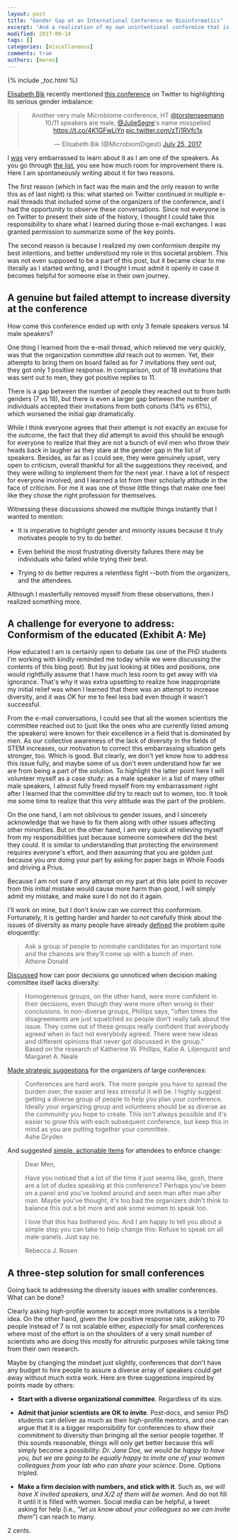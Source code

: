 ```yaml
---
layout: post
title: "Gender Gap at an International Conference on Bioinformatics"
excerpt: "And a realization of my own unintentional conformism that is part of a bigger problem"
modified: 2017-09-14
tags: []
categories: [miscellaneous]
comments: true
authors: [meren]
---
```


{% include _toc.html %}

[Elisabeth Bik](https://microbiomedigest.com) recently mentioned [this conference](http://bioinformatics.gatech.edu/2017/) on Twitter to highlighting its serious gender imbalance:

<center>
<blockquote class="twitter-tweet" data-lang="en"><p lang="en" dir="ltr">Another very male Microbiome conference, HT <a href="https://twitter.com/torstenseemann">@torstenseemann</a> <br>10/11 speakers are male, <a href="https://twitter.com/JulieSegre">@JulieSegre</a>&#39;s name misspelled <a href="https://t.co/4K1GFwLiYn">https://t.co/4K1GFwLiYn</a> <a href="https://t.co/zTi1RVfc1x">pic.twitter.com/zTi1RVfc1x</a></p>&mdash; Elisabeth Bik (@MicrobiomDigest) <a href="https://twitter.com/MicrobiomDigest/status/889728646323126272">July 25, 2017</a></blockquote>
<script async src="//platform.twitter.com/widgets.js" charset="utf-8"></script>
</center>

I [was](https://twitter.com/merenbey/status/907438953770471424) very embarrassed to learn about it as I am one of the speakers. As you go through [the list](http://bioinformatics.gatech.edu/2017/speakers), you see how much room for improvement there is. Here I am spontaneously writing about it for two reasons.

The first reason (which in fact was the main and the only reason to write this as of last night) is this: what started on Twitter continued in multiple e-mail threads that included some of the organizers of the conference, and I had the opportunity to observe these conversations. Since not everyone is on Twitter to present their side of the history, I thought I could take this responsibility to share what I learned during those e-mail exchanges. I was granted permission to summarize some of the key points.

The second reason is because I realized my own conformism despite my best intentions, and better understood my role in this societal problem. This was not even supposed to be a part of this post, but it became clear to me literally as I started writing, and I thought I must admit it openly in case it becomes helpful for someone else in their own journey.

## A genuine but failed attempt to increase diversity at the conference

How come this conference ended up with only 3 female speakers versus 14 male speakers?

One thing I learned from the e-mail thread, which relieved me very quickly, was that the organization committee *did* reach out to women. Yet, their attempts to bring them on board failed as for 7 invitations they sent out, they got only 1 positive response. In comparison, out of 18 invitations that was sent out to men, they got positive replies to 11.

There is a gap between the number of people they reached out to from both genders (7 vs 18), but there is even a larger gap between the number of individuals accepted their invitations from both cohorts (14% vs 61%), which worsened the initial gap dramatically.

While I think everyone agrees that their attempt is not exactly an excuse for the outcome, the fact that they *did* attempt to avoid this should be enough for everyone to realize that they are not a bunch of evil men who throw their heads back in laugher as they stare at the gender gap in the list of speakers. Besides, as far as I could see, they were genuinely upset, very open to criticism, overall thankful for all the suggestions they received, and they were willing to implement them for the next year. I have a lot of respect for everyone involved, and I learned a lot from their scholarly attitude in the face of criticism. For me it was one of those little things that make one feel like they chose the right profession for themselves.

Witnessing these discussions showed me multiple things instantly that I wanted to mention:

* It is imperative to highlight gender and minority issues because it truly motivates people to try to do better.

* Even behind the most frustrating diversity failures there may be individuals who failed while trying their best.

* Trying to do better requires a relentless fight --both from the organizers, and the attendees.

Although I masterfully removed myself from these observations, then I realized something more.

## A challenge for everyone to address: Conformism of the educated (Exhibit A: Me)

How educated I am is certainly open to debate (as one of the PhD students I'm working with kindly reminded me today while we were discussing the contents of this blog post). But by just looking at titles and positions, one would rightfully assume that I have much less room to get away with via ignorance. That's why it was extra upsetting to realize how inappropriate my initial relief was when I learned that there was an attempt to increase diversity, and it was OK for me to feel less bad even though it wasn't successful.

From the e-mail conversations, I could see that all the women scientists the committee reached out to (just like the ones who are currently listed among the speakers) were known for their excellence in a field that is dominated by men. As our collective awareness of the lack of diversity in the fields of STEM increases, our motivation to correct this embarrassing situation gets stronger, too. Which is good. But clearly, we don't yet know how to address this issue fully, and maybe some of us don't even understand how far we are from being a part of the solution. To highlight the latter point here I will volunteer myself as a case study: as a male speaker in a list of many other male speakers, I almost fully freed myself from my embarrassment right after I learned that the committee *did* try to reach out to women, too. It took me some time to realize that this very attitude was the part of the problem.

On the one hand, I am not oblivious to gender issues, and I sincerely acknowledge that we have to fix them along with other issues affecting other minorities. But on the other hand, I am very quick at relieving myself from my responsibilities just because someone somewhere did the best they could. It is similar to understanding that protecting the environment requires everyone's effort, and then assuming that you are golden just because you *are* doing your part by asking for paper bags in Whole Foods and driving a Prius.

Because I am not sure if any attempt on my part at this late point to recover from this initial mistake would cause more harm than good, I will simply admit my mistake, and make sure I do not do it again. 

I'll work on mine, but I don't know can we correct this conformism. Fortunately, it is getting harder and harder to *not* carefully think about the issues of diversity as many people have already [defined](https://www.theguardian.com/science/occams-corner/2017/sep/13/with-its-lack-of-diversity-the-science-and-technology-committee-scores-an-own-goal) the problem quite eloquently:

<blockquote>
Ask a group of people to nominate candidates for an important role and the chances are they’ll come up with a bunch of men.

<div class="blockquote-author">Athene Donald</div>
</blockquote>

[Discussed](https://insight.kellogg.northwestern.edu/article/better_decisions_through_diversity) how can poor decisions go unnoticed when decision making committee itself lacks diversity:

<blockquote>
Homogeneous groups, on the other hand, were more confident in their decisions, even though they were more often wrong in their conclusions. In non-diverse groups, Phillips says, "often times the disagreements are just squelched so people don’t really talk about the issue. They come out of these groups really confident that everybody agreed when in fact not everybody agreed. There were new ideas and different opinions that never got discussed in the group."

<div class="blockquote-author">Based on the research of Katherine W. Phillips, Katie A. Liljenquist and Margaret A. Neale</div>
</blockquote>

[Made strategic suggestions](https://www.ashedryden.com/blog/increasing-diversity-at-your-conference) for the organizers of large conferences:

<blockquote>
Conferences are hard work. The more people you have to spread the burden over, the easier and less stressful it will be. I highly suggest getting a diverse group of people to help you plan your conference. Ideally your organizing group and volunteers should be as diverse as the community you hope to create. This isn't always possible and it's easier to grow this with each subsequent conference, but keep this in mind as you are putting together your committee.

<div class="blockquote-author">Ashe Dryden</div>
</blockquote>

And suggested [simple, actionable items](https://www.theatlantic.com/technology/archive/2013/01/a-simple-suggestion-to-help-phase-out-all-male-panels-at-tech-conferences/266837/) for attendees to enforce change:

<blockquote>
Dear Men,

Have you noticed that a lot of the time it just seems like, gosh, there are a lot of dudes speaking at this conference? Perhaps you've been on a panel and you've looked around and seen man after man after man. Maybe you've thought, it's too bad the organizers didn't think to balance this out a bit more and ask some women to speak too.

I love that this has bothered you. And I am happy to tell you about a simple step you can take to help change this: Refuse to speak on all male-panels. Just say no.

<div class="blockquote-author">Rebecca J. Rosen</div>
</blockquote>

## A three-step solution for small conferences

Going back to addressing the diversity issues with smaller conferences. What can be done?

Clearly asking high-profile women to accept more invitations is a terrible idea. On the other hand, given the low positive response rate, asking to 70 people instead of 7 is not scalable either, *especially* for small conferences where most of the effort is on the shoulders of a very small number of scientists who are doing this mostly for altruistic purposes while taking time from their own research.

Maybe by changing the mindset just slightly, conferences that don't have any budget to hire people to assure a diverse array of speakers could get away without much extra work. Here are three suggestions inspired by points made by others:

* **Start with a diverse organizational committee**. Regardless of its size.

* **Admit that junior scientists are OK to invite**. Post-docs, and senior PhD students can deliver as much as their high-profile mentors, and one can argue that it is a bigger responsibility for conferences to show their commitment to diversity than bringing all the senior people together. If this sounds reasonable, things will only get better because this will simply become a possibility: *Dr. Jane Doe, we would be happy to have you, but we are going to be equally happy to invite one of your women colleagues from your lab who can share your science*. Done. Options tripled.

* **Make a firm decision with numbers, and stick with it**. Such as, *we will have X invited speakers, and X/2 of them will be women*. And do not fill it until it is filled with women. Social media can be helpful, a tweet asking for help (i.e., "*let us know about your colleagues so we can invite them*") can reach to many. 

2 cents.
